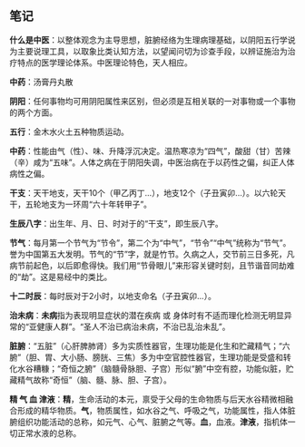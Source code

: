 ## 笔记

**什么是中医**：以整体观念为主导思想，脏腑经络为生理病理基础，以阴阳五行学说为主要说理工具，以取象比类认知方法，以望闻问切为诊查手段，以辨证施治为治疗特点的医学理论体系。中医理论特色，天人相应。

**中药**：汤膏丹丸散

**阴阳**：任何事物均可用阴阳属性来区别，但必须是互相关联的一对事物或一个事物的两个方面。

**五行**：金木水火土五种物质运动。

**中药**：性能由气（性）、味、升降浮沉决定。温热寒凉为“四气”，酸甜（甘）苦辣（辛）咸为“五味”。人体之病在于阴阳失调，中医治病在于以药性之偏，纠正人体病性之偏。

**干支**：天干地支，天干10个（甲乙丙丁...），地支12个（子丑寅卯...）。以六轮天干，五轮地支为一环周“六十年转甲子”。

**生辰八字**：出生年、月、日、时对于的“干支”，即生辰八字。

**节气**：每月第一个节气为“节令”，第二个为“中气”，“节令”“中气”统称为“节气”。誉为中国第五大发明。节气的“节”字，就是竹节。久病之人，交节前三日多死，凡病节前起色，以后即愈得快。我们用“节骨眼儿”来形容关键时刻，且节谐音同劫难的“劫”。这是易经中的类比。

**十二时辰**：每时辰对于2小时，以地支命名（子丑寅卯...）。

**治未病**：**未病**指为表现明显症状的潜在疾病 或 身体时有不适而理化检测无明显异常的“亚健康人群”。“圣人不治已病治未病，不治已乱治未乱”。

**脏腑**：“五脏”（心肝脾肺肾）多为实质性器官，生理功能是化生和贮藏精气；“六腑”（胆、胃、大小肠、膀胱、三焦）多为中空官腔性器官，生理功能是受盛和转化水谷糟糠；“奇恒之腑”（脑髓骨脉胆、子宫）形似“腑”中空有腔，功能似脏，贮藏精气故称“奇恒”（脑、髓、脉、胆、子宫）。

**精 气 血 津液**：**精**，生命活动的本元，禀受于父母的生命物质与后天水谷精微相融合形成的精华物质。**气**，物质属性，如水谷之气、呼吸之气，功能属性，指人体脏腑组织功能活动的总称，如元气、心气、脏腑之气等。**血**，血液。**津液**，指机体一切正常水液的总称。

